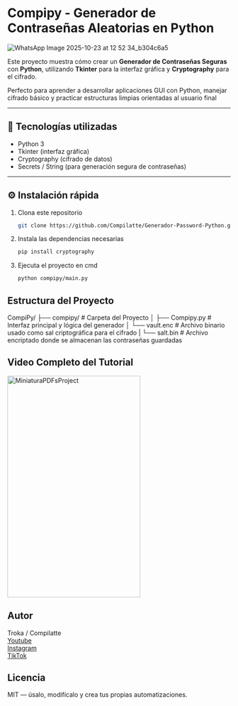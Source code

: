 # Compipy - Generador de Contraseñas Aleatorias en Python

![WhatsApp Image 2025-10-23 at 12 52 34_b304c6a5](https://github.com/user-attachments/assets/dadd4556-ae54-47aa-940d-7a99ffb93c32)

Este proyecto muestra cómo crear un **Generador de Contraseñas Seguras** con **Python**, utilizando **Tkinter** para la interfaz gráfica y **Cryptography** para el cifrado.  

Perfecto para aprender a desarrollar aplicaciones GUI con Python, manejar cifrado básico y practicar estructuras limpias orientadas al usuario final   

---

## 🧩 Tecnologías utilizadas  
- Python 3  
- Tkinter (interfaz gráfica)  
- Cryptography (cifrado de datos)  
- Secrets / String (para generación segura de contraseñas)

---

## ⚙️ Instalación rápida  

1. Clona este repositorio  
   ```bash
   git clone https://github.com/Compilatte/Generador-Password-Python.git

2. Instala las dependencias necesarias
   ```bash
   pip install cryptography

3. Ejecuta el proyecto en cmd
   ```bash
   python compipy/main.py

## Estructura del Proyecto

CompiPy/
├── compipy/               # Carpeta del Proyecto
│   ├── Compipy.py         # Interfaz principal y lógica del generador
│   └── vault.enc          # Archivo binario usado como sal criptográfica para el cifrado
|   └── salt.bin           # Archivo encriptado donde se almacenan las contraseñas guardadas

## Video Completo del Tutorial

<a href="[https://www.youtube.com/watch?v=thWlyB-Ios0](https://youtu.be/l79NYQFsOFE?si=aP7X06oseZ5sraDV)" target="_blank">
  <img width="300" height="500" alt="MiniaturaPDFsProject" src="https://github.com/user-attachments/assets/dadd4556-ae54-47aa-940d-7a99ffb93c32" alt="Icono de YouTube">
</a>

## Autor

Troka / Compilatte   
<a href="https://www.youtube.com/@Compilattedev" target="_blank" rel="nofollow">Youtube</a>   
<a href="https://www.tiktok.com/@compilatte" target="_blank" rel="nofollow">Instagram</a>   
<a href="https://www.instagram.com/compilatte/" target="_blank" rel="nofollow">TikTok</a>   

## Licencia

MIT — úsalo, modifícalo y crea tus propias automatizaciones.
